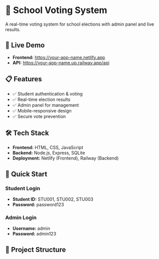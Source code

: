# 🏫 School Voting System

A real-time voting system for school elections with admin panel and live results.

## 🚀 Live Demo
- **Frontend:** https://your-app-name.netlify.app
- **API:** https://your-app-name.up.railway.app/api

## 📋 Features
- ✅ Student authentication & voting
- ✅ Real-time election results
- ✅ Admin panel for management
- ✅ Mobile-responsive design
- ✅ Secure vote prevention

## 🛠️ Tech Stack
- **Frontend:** HTML, CSS, JavaScript
- **Backend:** Node.js, Express, SQLite
- **Deployment:** Netlify (Frontend), Railway (Backend)

## 🎯 Quick Start

### Student Login
- **Student ID:** STU001, STU002, STU003
- **Password:** password123

### Admin Login
- **Username:** admin
- **Password:** admin123

## 📁 Project Structure